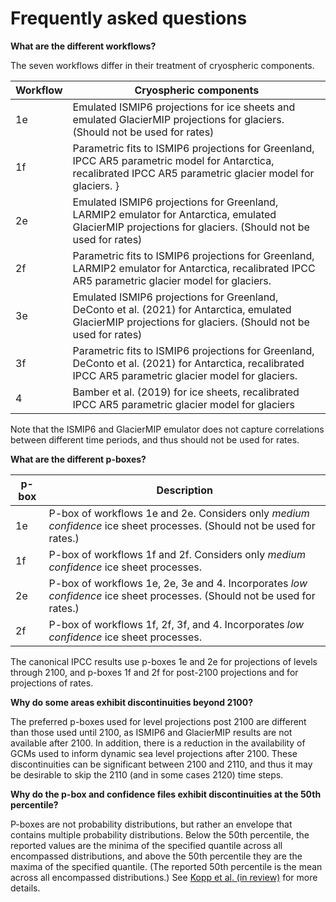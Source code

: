 # Frequently asked questions

**What are the different workflows?**

The seven workflows differ in their treatment of cryospheric components.

| Workflow | Cryospheric components |
|----------|------------------------|
| 1e | Emulated ISMIP6 projections for ice sheets and emulated GlacierMIP projections for glaciers. (Should not be used for rates) |
| 1f | Parametric fits to ISMIP6 projections for Greenland, IPCC AR5 parametric model for Antarctica, recalibrated IPCC AR5 parametric glacier model for glaciers. }
| 2e | Emulated ISMIP6 projections for Greenland, LARMIP2 emulator for Antarctica, emulated GlacierMIP projections for glaciers. (Should not be used for rates) |
| 2f | Parametric fits to ISMIP6 projections for Greenland, LARMIP2 emulator for Antarctica, recalibrated IPCC AR5 parametric glacier model for glaciers. |
| 3e | Emulated ISMIP6 projections for Greenland, DeConto et al. (2021) for Antarctica, emulated GlacierMIP projections for glaciers. (Should not be used for rates) |
| 3f | Parametric fits to ISMIP6 projections for Greenland, DeConto et al. (2021) for Antarctica, recalibrated IPCC AR5 parametric glacier model for glaciers. |
| 4 | Bamber et al. (2019) for ice sheets, recalibrated IPCC AR5 parametric glacier model for glaciers |

Note that the ISMIP6 and GlacierMIP emulator does not capture correlations between different time periods, and thus should not be used for rates.

**What are the different p-boxes?**

| p-box | Description |
|-------|-------------|
| 1e | P-box of workflows 1e and 2e. Considers only *medium confidence* ice sheet processes. (Should not be used for rates.) |
| 1f | P-box of workflows 1f and 2f. Considers only *medium confidence* ice sheet processes. |
| 2e | P-box of workflows 1e, 2e, 3e and 4. Incorporates *low confidence* ice sheet processes.  (Should not be used for rates.)  |
| 2f | P-box of workflows 1f, 2f, 3f, and 4. Incorporates *low confidence* ice sheet processes. |

The canonical IPCC results use p-boxes 1e and 2e for projections of levels through 2100, and p-boxes 1f and 2f for post-2100 projections and for projections of rates.

**Why do some areas exhibit discontinuities beyond 2100?**

The preferred p-boxes used for level projections post 2100 are different than those used until 2100, as ISMIP6 and GlacierMIP results are not available after 2100. In addition, there is a reduction in the availability of GCMs used to inform dynamic sea level projections after 2100. These discontinuities can be significant between 2100 and 2110, and thus it may be desirable to skip the 2110 (and in some cases 2120) time steps.

**Why do the p-box and confidence files exhibit discontinuities at the 50th percentile?**

P-boxes are not probability distributions, but rather an envelope that contains multiple probability distributions. Below the 50th percentile, the reported values are the minima of the specified quantile across all encompassed distributions, and above the 50th percentile they are the maxima of the specified quantile. (The reported 50th percentile is the mean across all encompassed distributions.) See [Kopp et al. (in review)](https://www.essoar.org/doi/abs/10.1002/essoar.10511663.1) for more details. 
